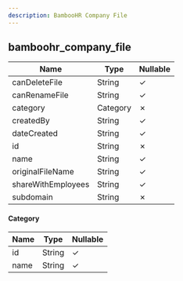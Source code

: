```yaml
---
description: BambooHR Company File
---
```

bamboohr_company_file
---------------------

| **Name**           | **Type** | **Nullable** |
| ------------------ | -------- | ------------ |
| canDeleteFile      | String   | &check;      |
| canRenameFile      | String   | &check;      |
| category           | Category | &cross;      |
| createdBy          | String   | &check;      |
| dateCreated        | String   | &check;      |
| id                 | String   | &cross;      |
| name               | String   | &check;      |
| originalFileName   | String   | &check;      |
| shareWithEmployees | String   | &check;      |
| subdomain          | String   | &cross;      |

#### Category
| **Name** | **Type** | **Nullable** |
| -------- | -------- | ------------ |
| id       | String   | &check;      |
| name     | String   | &check;      |
